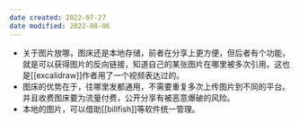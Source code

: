 ```yaml
---
date created: 2022-07-27
date modified: 2022-08-06
---
```

- 关于图片放哪，图床还是本地存储，前者在分享上更方便，但后者有个功能，就是可以获得图片的反向链接，知道自己的某张图片在哪里被多次引用。这也是[[excalidraw]]作者用了一个视频表达过的。
- 图床的优势在于，往哪里发都通用，不需要重复多次上传图片到不同的平台。并且收费图床要为流量付费，公开分享有被恶意爆破的风险。
- 本地的图片，可以借助[[billfish]]等软件统一管理。
